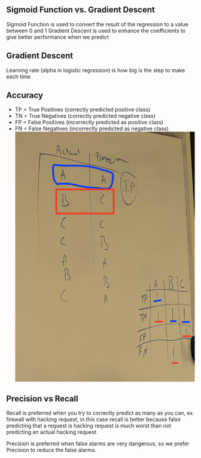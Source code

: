 ## Sigmoid Function vs. Gradient Descent

Sigmoid Function is used to convert the result of the regression to a value between 0 and 1
Gradient Descent is used to enhance the coefficients to give better performance when we predict

## Gradient Descent

Learning rate (alpha in logistic regression) is how big is the step to make each time

## Accuracy

- TP = True Positives (correctly predicted positive class)
- TN = True Negatives (correctly predicted negative class)
- FP = False Positives (incorrectly predicted as positive class)
- FN = False Negatives (incorrectly predicted as negative class)
  ![alt text](image-2.png)

## Precision vs Recall

Recall is preferred when you try to correctly predict as many as you can, ex. firewall with hacking request, in this case recall is better because false predicting that a request is hacking request is much worst than not predicting an actual hacking request.

Precision is preferred when false alarms are very dangerous, so we prefer Precision to reduce the false alarms.
